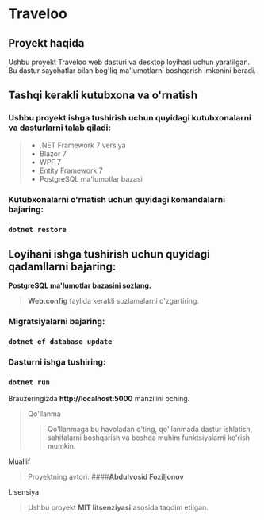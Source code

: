 # Traveloo

## Proyekt haqida

Ushbu proyekt Traveloo web dasturi va desktop loyihasi uchun yaratilgan. Bu dastur sayohatlar bilan bog'liq ma'lumotlarni boshqarish imkonini beradi.

## Tashqi kerakli kutubxona va o'rnatish

### Ushbu proyekt ishga tushirish uchun quyidagi kutubxonalarni va dasturlarni talab qiladi:

> - .NET Framework 7 versiya
> - Blazor 7
> - WPF 7
> - Entity Framework 7
> - PostgreSQL ma'lumotlar bazasi

### Kutubxonalarni o'rnatish uchun quyidagi komandalarni bajaring:
### ``` dotnet restore ```

## Loyihani ishga tushirish uchun quyidagi qadamllarni bajaring:

**PostgreSQL ma'lumotlar bazasini sozlang.**

> **Web.config** faylida kerakli sozlamalarni o'zgartiring.

### **Migratsiyalarni bajaring:**

### ` dotnet ef database update `

### **Dasturni ishga tushiring:**

### ` dotnet run `

Brauzeringizda **http://localhost:5000** manzilini oching.
> Qo'llanma
>> Qo'llanmaga bu havoladan o'ting, qo'llanmada dastur ishlatish, sahifalarni boshqarish va boshqa muhim funktsiyalarni ko'rish mumkin.

Muallif
> Proyektning avtori: ####**Abdulvosid Foziljonov**

Lisensiya
> Ushbu proyekt **MIT litsenziyasi** asosida taqdim etilgan.
